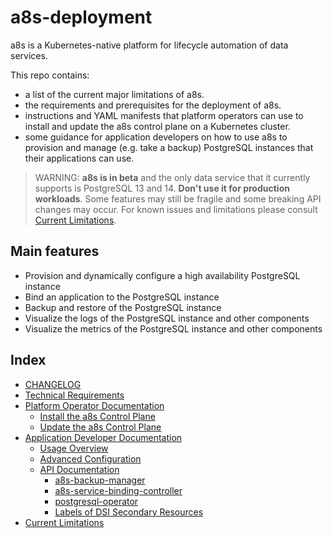 # a8s-deployment 

a8s is a Kubernetes-native platform for lifecycle automation of data services.

This repo contains:

- a list of the current major limitations of a8s.
- the requirements and prerequisites for the deployment of a8s.
- instructions and YAML manifests that platform operators can use to install and update the a8s
  control plane on a Kubernetes cluster.
- some guidance for application developers on how to use a8s to provision and manage (e.g. take a
backup) PostgreSQL instances that their applications can use.

> WARNING: **a8s is in beta** and the only data service that it currently supports is
PostgreSQL 13 and 14. **Don't use it for production workloads**. Some features may still be fragile
 and some breaking API changes may occur. For known issues and limitations please consult
[Current Limitations](docs/current_limitations.md).

## Main features

- Provision and dynamically configure a high availability PostgreSQL instance
- Bind an application to the PostgreSQL instance
- Backup and restore of the PostgreSQL instance
- Visualize the logs of the PostgreSQL instance and other components
- Visualize the metrics of the PostgreSQL instance and other components

## Index

- [CHANGELOG](CHANGELOG.md)
- [Technical Requirements](docs/technical_requirements.md)
- [Platform Operator Documentation](docs/platform-operators/README.md)
  - [Install the a8s Control Plane](/docs/platform-operators/installing_framework.md#/install-the-a8s-control-plane)
  - [Update the a8s Control Plane](/docs/platform-operators/updating_framework.md)
- [Application Developer Documentation](docs/application-developers/README.md)
  - [Usage Overview](docs/application-developers/usage_overview.md)
  - [Advanced Configuration](/docs/application-developers/advanced_configuration.md)
  - [API Documentation](/docs/application-developers/api-documentation/README.md)
    - [a8s-backup-manager](/docs/application-developers/api-documentation/a8s-backup-manager)
    - [a8s-service-binding-controller](/docs/application-developers/api-documentation/a8s-service-binding-controller)
    - [postgresql-operator](/docs/application-developers/api-documentation/postgresql-operator)
    - [Labels of DSI Secondary Resources](/docs/application-developers/api-documentation/labels_secondary_dsi_objects.md)
- [Current Limitations](docs/current_limitations.md)
